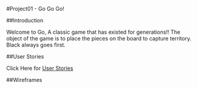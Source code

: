 #Project01 - Go Go Go!

##Introduction

Welcome to Go,  A classic game that has existed for generations!!  The object of the game is to place the pieces on the board to capture territory.  Black always goes first.

##User Stories

Click Here for [User Stories](https://trello.com/b/idPf1BgD/project-1-go-go-go)

##Wireframes




